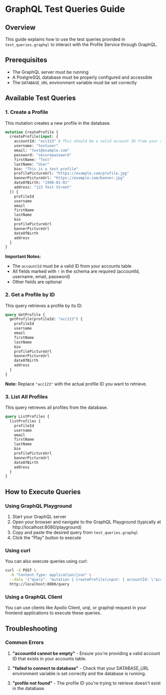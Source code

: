 # GraphQL Test Queries Guide

## Overview
This guide explains how to use the test queries provided in `test_queries.graphql` to interact with the Profile Service through GraphQL.

## Prerequisites
- The GraphQL server must be running
- A PostgreSQL database must be properly configured and accessible
- The `DATABASE_URL` environment variable must be set correctly

## Available Test Queries

### 1. Create a Profile
This mutation creates a new profile in the database.

```graphql
mutation CreateProfile {
  createProfile(input: {
    accountId: "acc123" # This should be a valid account ID from your accounts table
    username: "testuser"
    email: "test@example.com"
    password: "securepassword"
    firstName: "Test"
    lastName: "User"
    bio: "This is a test profile"
    profilePictureUrl: "https://example.com/profile.jpg"
    bannerPictureUrl: "https://example.com/banner.jpg"
    dateOfBirth: "1990-01-01"
    address: "123 Test Street"
  }) {
    profileId
    username
    email
    firstName
    lastName
    bio
    profilePictureUrl
    bannerPictureUrl
    dateOfBirth
    address
  }
}
```

**Important Notes:**
- The `accountId` must be a valid ID from your accounts table
- All fields marked with `!` in the schema are required (accountId, username, email, password)
- Other fields are optional

### 2. Get a Profile by ID
This query retrieves a profile by its ID.

```graphql
query GetProfile {
  getProfile(profileId: "acc123") {
    profileId
    username
    email
    firstName
    lastName
    bio
    profilePictureUrl
    bannerPictureUrl
    dateOfBirth
    address
  }
}
```

**Note:** Replace `"acc123"` with the actual profile ID you want to retrieve.

### 3. List All Profiles
This query retrieves all profiles from the database.

```graphql
query ListProfiles {
  listProfiles {
    profileId
    username
    email
    firstName
    lastName
    bio
    profilePictureUrl
    bannerPictureUrl
    dateOfBirth
    address
  }
}
```

## How to Execute Queries

### Using GraphQL Playground
1. Start your GraphQL server
2. Open your browser and navigate to the GraphQL Playground (typically at http://localhost:8080/playground)
3. Copy and paste the desired query from `test_queries.graphql`
4. Click the "Play" button to execute

### Using curl
You can also execute queries using curl:

```bash
curl -X POST \
  -H "Content-Type: application/json" \
  --data '{"query": "mutation { createProfile(input: { accountId: \"acc123\", username: \"testuser\", email: \"test@example.com\", password: \"securepassword\" }) { profileId username email } }"}' \
  http://localhost:8080/query
```

### Using a GraphQL Client
You can use clients like Apollo Client, urql, or graphql-request in your frontend applications to execute these queries.

## Troubleshooting

### Common Errors

1. **"accountId cannot be empty"** - Ensure you're providing a valid account ID that exists in your accounts table.

2. **"failed to connect to database"** - Check that your DATABASE_URL environment variable is set correctly and the database is running.

3. **"profile not found"** - The profile ID you're trying to retrieve doesn't exist in the database.